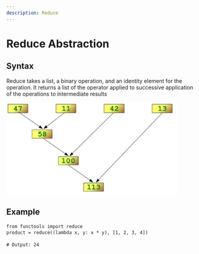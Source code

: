 ```yaml
---
description: Reduce
---
```


# Reduce Abstraction

## Syntax

Reduce takes a list, a binary operation, and an identity element for the operation.  It returns a list of the operator applied to successive application of the operations to intermediate results

![Reduce](../.gitbook/assets/screen-shot-2019-01-01-at-10.04.08-am.png)

##  Example

```text
from functools import reduce
product = reduce((lambda x, y: x * y), [1, 2, 3, 4])

# Output: 24
```


